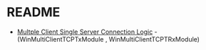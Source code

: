 # README

- [Multple Client Single Server Connection Logic](MultiTCPConnectionLogic.md) - (WinMultiClientTCPTxModule , WinMultiClientTCPTRxModule)